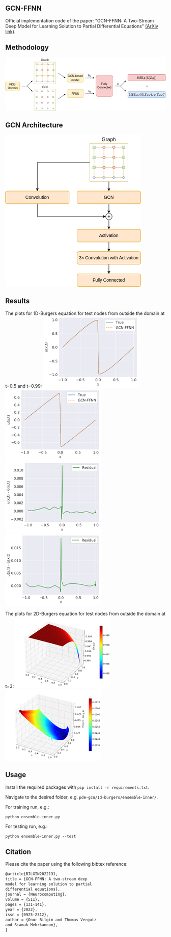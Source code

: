 ## GCN-FFNN
Official implementation code of the paper: "GCN-FFNN: A Two-Stream Deep Model for Learning Solution to Partial Differential Equations" [(ArXiv link)](https://arxiv.org/abs/2204.13744).


## Methodology
![pde-gcn](images/methodology.png)
<br />

## GCN Architecture
![pde-gcn <](images/architecture.png)
<br />

## Results
The plots for 1D-Burgers equation for test nodes from outside the domain at t=0.5 and t=0.99:
<img src="images/t050_ens_out.png"  width="300" height="225" /> <img src="images/t099_ens_out.png"  width="300" height="225" />
<img src="images/t050_ens_out_res.png"  width="300" height="225" /> <img src="images/t099_ens_out_res.png"  width="300" height="225" />

The plots for 2D-Burgers equation for test nodes from outside the domain at t=3:
<img src="images/3d-plot_ens_2d-burgers_true_3s.png"  width="300" height="225" /> <img src="images/3d-plot_ens_2d-burgers_res_3s.png"  width="300" height="225" />

## Usage
Install the required packages with `pip install -r requirements.txt`.

Navigate to the desired folder, e.g. `pde-gcn/1d-burgers/ensemble-inner/`.

For training run, e.g.:
```
python ensemble-inner.py
```
For testing run, e.g.:
```
python ensemble-inner.py --test
```


## Citation 
Please cite the paper using the following bibtex reference:
```
@article{BILGIN2022131,
title = {GCN-FFNN: A two-stream deep 
model for learning solution to partial 
differential equations},
journal = {Neurocomputing},
volume = {511},
pages = {131-141},
year = {2022},
issn = {0925-2312},
author = {Onur Bilgin and Thomas Vergutz 
and Siamak Mehrkanoon},
}
```

